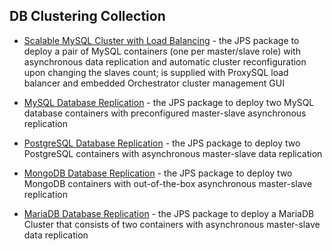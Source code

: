 
## DB Clustering Collection

- [Scalable MySQL Cluster with Load Balancing](https://github.com/jelastic-jps/mysql-cluster/tree/orchestrator) - the JPS package to deploy a pair of MySQL containers (one per master/slave role) with asynchronous data replication and automatic cluster reconfiguration upon changing the slaves count; is supplied with ProxySQL load balancer and embedded Orchestrator cluster management GUI

- [MySQL Database Replication](https://github.com/jelastic-jps/mysql-replication) - the JPS package to deploy two MySQL database containers with preconfigured master-slave asynchronous replication

- [PostgreSQL Database Replication](https://github.com/jelastic-jps/postgresql-replication) - the JPS package to deploy two PostgreSQL containers with asynchronous master-slave data replication

- [MongoDB Database Replication](https://github.com/jelastic-jps/mongodb-replication) - the JPS package to deploy two MongoDB containers with out-of-the-box asynchronous master-slave replication

- [MariaDB Database Replication](https://github.com/jelastic-jps/mariadb-replication) - the JPS package to deploy a MariaDB Cluster that consists of two containers with asynchronous master-slave data replication
